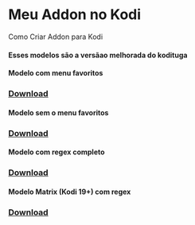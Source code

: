 # Meu Addon no Kodi
Como Criar Addon para Kodi

#### Esses modelos são a versãao melhorada do kodituga


#### Modelo com menu favoritos
### [Download](http://raw.github.com/zoreu/meuaddon/master/download/addon_com_favoritos.zip) 

#### Modelo sem o menu favoritos
### [Download](http://raw.github.com/zoreu/meuaddon/master/download/addon_sem_favoritos.zip)

#### Modelo com regex completo
### [Download](http://raw.github.com/zoreu/meuaddon/master/download/plugin.video.testando-regex_full2.zip)

#### Modelo Matrix (Kodi 19+) com regex
### [Download](https://github.com/zoreu/meuaddon/raw/master/download/plugin.video.testando2.matrix.zip)
